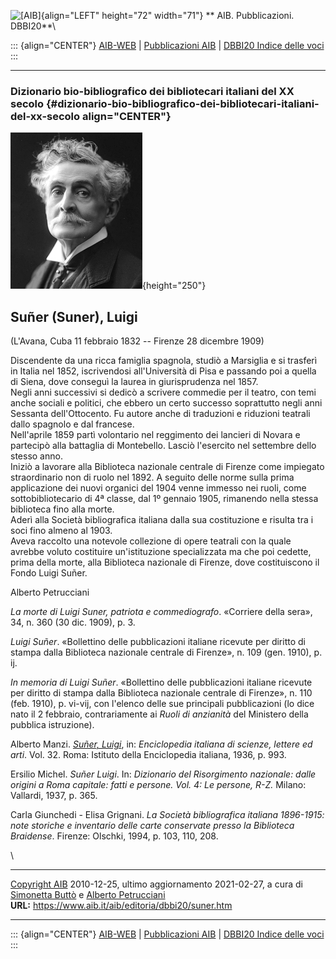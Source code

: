 ![\[AIB\]](/aib/wi/aibv72.gif){align="LEFT" height="72" width="71"}
** AIB. Pubblicazioni. DBBI20**\

::: {align="CENTER"}
[AIB-WEB](/) \| [Pubblicazioni AIB](/pubblicazioni/) \| [DBBI20 Indice
delle voci](dbbi20.htm)
:::

------------------------------------------------------------------------

### Dizionario bio-bibliografico dei bibliotecari italiani del XX secolo {#dizionario-bio-bibliografico-dei-bibliotecari-italiani-del-xx-secolo align="CENTER"}

![\[Ritratto\]](suner.jpg){height="250"}

## Suñer (Suner), Luigi

(L\'Avana, Cuba 11 febbraio 1832 -- Firenze 28 dicembre 1909)

Discendente da una ricca famiglia spagnola, studiò a Marsiglia e si
trasferì in Italia nel 1852, iscrivendosi all\'Università di Pisa e
passando poi a quella di Siena, dove conseguì la laurea in
giurisprudenza nel 1857.\
Negli anni successivi si dedicò a scrivere commedie per il teatro, con
temi anche sociali e politici, che ebbero un certo successo soprattutto
negli anni Sessanta dell\'Ottocento. Fu autore anche di traduzioni e
riduzioni teatrali dallo spagnolo e dal francese.\
Nell\'aprile 1859 partì volontario nel reggimento dei lancieri di Novara
e partecipò alla battaglia di Montebello. Lasciò l\'esercito nel
settembre dello stesso anno.\
Iniziò a lavorare alla Biblioteca nazionale centrale di Firenze come
impiegato straordinario non di ruolo nel 1892. A seguito delle norme
sulla prima applicazione dei nuovi organici del 1904 venne immesso nei
ruoli, come sottobibliotecario di 4ª classe, dal 1º gennaio 1905,
rimanendo nella stessa biblioteca fino alla morte.\
Aderì alla Società bibliografica italiana dalla sua costituzione e
risulta tra i soci fino almeno al 1903.\
Aveva raccolto una notevole collezione di opere teatrali con la quale
avrebbe voluto costituire un\'istituzione specializzata ma che poi
cedette, prima della morte, alla Biblioteca nazionale di Firenze, dove
costituiscono il Fondo Luigi Suñer.

Alberto Petrucciani

*La morte di Luigi Suner, patriota e commediografo*. «Corriere della
sera», 34, n. 360 (30 dic. 1909), p. 3.

*Luigi Suñer*. «Bollettino delle pubblicazioni italiane ricevute per
diritto di stampa dalla Biblioteca nazionale centrale di Firenze», n.
109 (gen. 1910), p. ij.

*In memoria di Luigi Suñer*. «Bollettino delle pubblicazioni italiane
ricevute per diritto di stampa dalla Biblioteca nazionale centrale di
Firenze», n. 110 (feb. 1910), p. vi-vij, con l\'elenco delle sue
principali pubblicazioni (lo dice nato il 2 febbraio, contrariamente ai
*Ruoli di anzianità* del Ministero della pubblica istruzione).

Alberto Manzi. *[Suñer,
Luigi](http://www.treccani.it/enciclopedia/luigi-suner_%28Enciclopedia-Italiana%29/)*,
in: *Enciclopedia italiana di scienze, lettere ed arti*. Vol. 32. Roma:
Istituto della Enciclopedia italiana, 1936, p. 993.

Ersilio Michel. *Suñer Luigi*. In: *Dizionario del Risorgimento
nazionale: dalle origini a Roma capitale: fatti e persone. Vol. 4: Le
persone, R-Z.* Milano: Vallardi, 1937, p. 365.

Carla Giunchedi - Elisa Grignani. *La Società bibliografica italiana
1896-1915: note storiche e inventario delle carte conservate presso la
Biblioteca Braidense*. Firenze: Olschki, 1994, p. 103, 110, 208.

\

------------------------------------------------------------------------

[Copyright AIB](/su-questo-sito/dichiarazione-di-copyright-aib-web/)
2010-12-25, ultimo aggiornamento 2021-02-27, a cura di [Simonetta
Buttò](/aib/redazione3.htm) e [Alberto
Petrucciani](/su-questo-sito/redazione-aib-web/)\
**URL:** https://www.aib.it/aib/editoria/dbbi20/suner.htm

------------------------------------------------------------------------

::: {align="CENTER"}
[AIB-WEB](/) \| [Pubblicazioni AIB](/pubblicazioni/) \| [DBBI20 Indice
delle voci](dbbi20.htm)
:::
